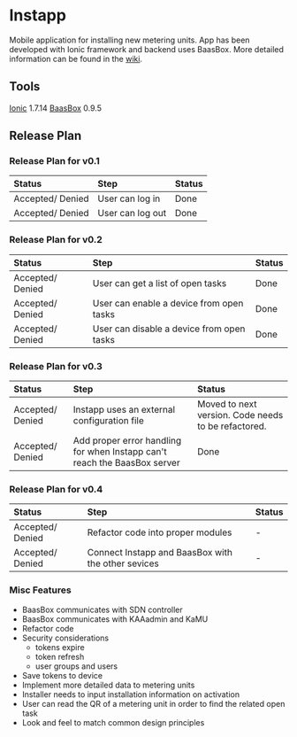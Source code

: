 # Instapp

Mobile application for installing new metering units. App has been developed with Ionic framework and backend uses BaasBox. More detailed information can be found in the [wiki](https://github.com/IoTitude/Instapp/wiki).

## Tools

[Ionic](http://ionicframework.com/) 1.7.14
[BaasBox](http://www.baasbox.com/) 0.9.5

## Release Plan

### Release Plan for v0.1

| Status | Step | Status |
|:----|:----|:----|
| Accepted/ Denied | User can log in | Done |
| Accepted/ Denied | User can log out | Done |

### Release Plan for v0.2

| Status | Step | Status |
|:----|:----|:----|
| Accepted/ Denied | User can get a list of open tasks | Done |
| Accepted/ Denied | User can enable a device from open tasks | Done |
| Accepted/ Denied | User can disable a device from open tasks | Done |

### Release Plan for v0.3

| Status | Step | Status |
|:----|:----|:----|
| Accepted/ Denied | Instapp uses an external configuration file | Moved to next version. Code needs to be refactored. |
| Accepted/ Denied | Add proper error handling for when Instapp can't reach the BaasBox server | Done |

### Release Plan for v0.4

| Status | Step | Status |
|:----|:----|:----|
| Accepted/ Denied | Refactor code into proper modules | - |
| Accepted/ Denied | Connect Instapp and BaasBox with the other sevices | - |

### Misc Features

- BaasBox communicates with SDN controller
- BaasBox communicates with KAAadmin and KaMU
- Refactor code
- Security considerations
  - tokens expire
  - token refresh
  - user groups and users
- Save tokens to device
- Implement more detailed data to metering units
- Installer needs to input installation information on activation
- User can read the QR of a metering unit in order to find the related open task
- Look and feel to match common design principles
